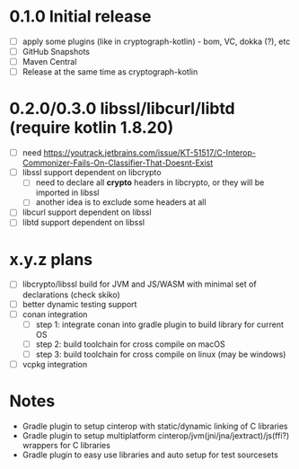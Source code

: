 # 0.1.0 Initial release

* [ ] apply some plugins (like in cryptograph-kotlin) - bom, VC, dokka (?), etc
* [ ] GitHub Snapshots
* [ ] Maven Central
* [ ] Release at the same time as cryptograph-kotlin

# 0.2.0/0.3.0 libssl/libcurl/libtd (require kotlin 1.8.20)

* [ ] need https://youtrack.jetbrains.com/issue/KT-51517/C-Interop-Commonizer-Fails-On-Classifier-That-Doesnt-Exist
* [ ] libssl support dependent on libcrypto
    * [ ] need to declare all **crypto** headers in libcrypto, or they will be imported in libssl
    * [ ] another idea is to exclude some headers at all
* [ ] libcurl support dependent on libssl
* [ ] libtd support dependent on libssl

# x.y.z plans

* [ ] libcrypto/libssl build for JVM and JS/WASM with minimal set of declarations (check skiko)
* [ ] better dynamic testing support
* [ ] conan integration
    * [ ] step 1: integrate conan into gradle plugin to build library for current OS
    * [ ] step 2: build toolchain for cross compile on macOS
    * [ ] step 3: build toolchain for cross compile on linux (may be windows)
* [ ] vcpkg integration

# Notes

* Gradle plugin to setup cinterop with static/dynamic linking of C libraries
* Gradle plugin to setup multiplatform cinterop/jvm(jni/jna/jextract)/js(ffi?) wrappers for C libraries
* Gradle plugin to easy use libraries and auto setup for test sourcesets

